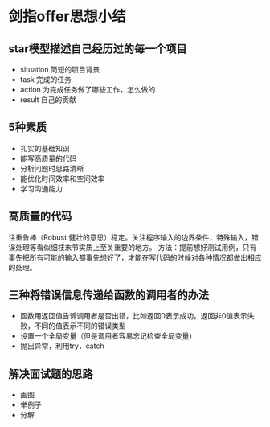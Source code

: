 # 剑指offer思想小结
## star模型描述自己经历过的每一个项目
- situation 简短的项目背景
- task 完成的任务
- action 为完成任务做了哪些工作，怎么做的
- result 自己的贡献

## 5种素质
- 扎实的基础知识
- 能写高质量的代码
- 分析问题时思路清晰
- 能优化时间效率和空间效率
- 学习沟通能力

## 高质量的代码
注重鲁棒（Robust 健壮的意思）稳定。关注程序输入的边界条件，特殊输入，错误处理等看似细枝末节实质上至关重要的地方。 方法：提前想好测试用例，只有事先把所有可能的输入都事先想好了，才能在写代码的时候对各种情况都做出相应的处理。

## 三种将错误信息传递给函数的调用者的办法
- 函数用返回值告诉调用者是否出错，比如返回0表示成功。返回非0值表示失败，不同的值表示不同的错误类型
- 设置一个全局变量（但是调用者容易忘记检查全局变量）
- 抛出异常，利用try，catch

## 解决面试题的思路
- 画图
- 举例子
- 分解
